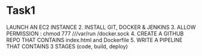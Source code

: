 # Task1
LAUNCH AN EC2 INSTANCE 2. INSTALL GIT, DOCKER &amp; JENKINS 3. ALLOW PERMISSION : chmod 777 ///var/run /docker.sock 4. CREATE A GITHUB REPO THAT CONTAINS index.html and Dockerfile 5. WRITE A PIPELINE THAT CONTAINS 3 STAGES (code, build, deploy)
